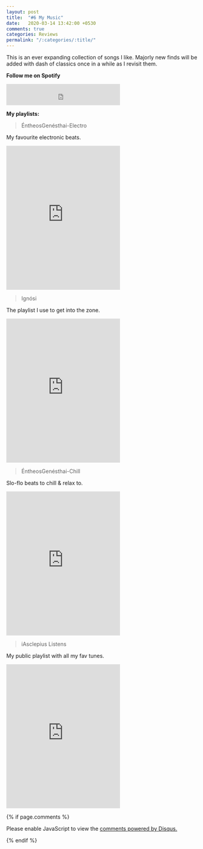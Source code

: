 ```yaml
---
layout: post
title:  "#6 My Music"
date:   2020-03-14 13:42:00 +0530
comments: true
categories: Reviews
permalink: "/:categories/:title/"
---
```


This is an ever expanding collection of songs I like. Majorly new finds will be added with dash of classics once in a while as I revisit them.

<b> Follow me on Spotify</b>

<iframe src="https://open.spotify.com/follow/1/?uri=spotify:user:asclepius_paeon&size=detail&theme=light" width="300" height="56" scrolling="no" frameborder="0" style="border:none; overflow:hidden;" allowtransparency="true"></iframe>

<br/>

<b>My playlists:</b>

> ÉntheosGenésthai-Electro

My favourite electronic beats. 

<iframe src="https://open.spotify.com/embed/playlist/5fkISVN3BCkFrfWHsYtWTu" width="300" height="380" frameborder="0" allowtransparency="true" allow="encrypted-media"></iframe>
<br/>

> Ignósi

The playlist I use to get into the zone.

<iframe src="https://open.spotify.com/embed/playlist/0BAmja81pLxQIbtKmBOxXN" width="300" height="380" frameborder="0" allowtransparency="true" allow="encrypted-media"></iframe>
<br/>

> ÉntheosGenésthai-Chill

Slo-flo beats to chill & relax to.

<iframe src="https://open.spotify.com/embed/playlist/3Hr48A6xs8KjJXcJEjufah" width="300" height="380" frameborder="0" allowtransparency="true" allow="encrypted-media"></iframe>
<br/>

> iAsclepius Listens

My public playlist with all my fav tunes.

<iframe src="https://open.spotify.com/embed/playlist/2LUaYHP8knJj0tAHIYPeQ8" width="300" height="380" frameborder="0" allowtransparency="true" allow="encrypted-media"></iframe>

<br/>

{% if page.comments %}
<div id="disqus_thread"></div>
<script>

/**
*  RECOMMENDED CONFIGURATION VARIABLES: EDIT AND UNCOMMENT THE SECTION BELOW TO INSERT DYNAMIC VALUES FROM YOUR PLATFORM OR CMS.
*  LEARN WHY DEFINING THESE VARIABLES IS IMPORTANT: https://disqus.com/admin/universalcode/#configuration-variables*/
/*
var disqus_config = function () {
this.page.url = PAGE_URL;  // Replace PAGE_URL with your page's canonical URL variable
this.page.identifier = PAGE_IDENTIFIER; // Replace PAGE_IDENTIFIER with your page's unique identifier variable
};
*/
(function() { // DON'T EDIT BELOW THIS LINE
var d = document, s = d.createElement('script');
s.src = 'https://https-ieshitva-com-1.disqus.com/embed.js';
s.setAttribute('data-timestamp', +new Date());
(d.head || d.body).appendChild(s);
})();
</script>
<noscript>Please enable JavaScript to view the <a href="https://disqus.com/?ref_noscript">comments powered by Disqus.</a></noscript>
                            
{% endif %}